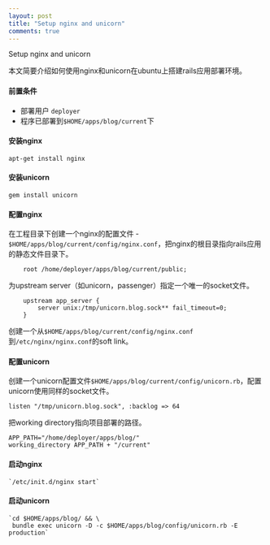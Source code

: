 ```yaml
---
layout: post
title: "Setup nginx and unicorn"
comments: true
---
```

Setup nginx and unicorn

本文简要介绍如何使用nginx和unicorn在ubuntu上搭建rails应用部署环境。

#### 前置条件
+ 部署用户 `deployer`
+ 程序已部署到`$HOME/apps/blog/current`下

#### 安装nginx
    apt-get install nginx
#### 安装unicorn
	gem install unicorn
#### 配置nginx  
   在工程目录下创建一个nginx的配置文件 - `$HOME/apps/blog/current/config/nginx.conf`，把nginx的根目录指向rails应用的静态文件目录下。
  
   		root /home/deployer/apps/blog/current/public;    
   		
   为upstream server（如unicorn，passenger）指定一个唯一的socket文件。

   		upstream app_server { 
   			server unix:/tmp/unicorn.blog.sock** fail_timeout=0; 
   		}
   创建一个从`$HOME/apps/blog/current/config/nginx.conf`到`/etc/nginx/nginx.conf`的soft link。

#### 配置unicorn
创建一个unicorn配置文件`$HOME/apps/blog/current/config/unicorn.rb`，配置unicorn使用同样的socket文件。

	listen "/tmp/unicorn.blog.sock", :backlog => 64
把working directory指向项目部署的路径。	

	APP_PATH="/home/deployer/apps/blog/"
	working_directory APP_PATH + "/current"
	
#### 启动nginx
	`/etc/init.d/nginx start`
	
#### 启动unicorn
	`cd $HOME/apps/blog/ && \
	 bundle exec unicorn -D -c $HOME/apps/blog/config/unicorn.rb -E production`
